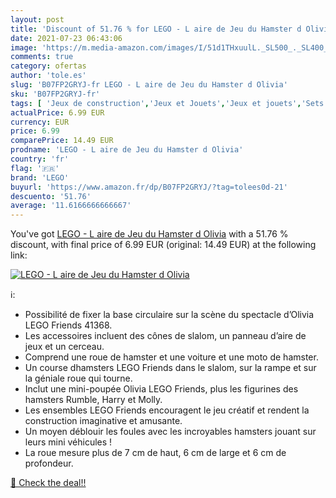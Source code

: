 ```yaml
---
layout: post
title: 'Discount of 51.76 % for LEGO - L aire de Jeu du Hamster d Olivia'
date: 2021-07-23 06:43:06
image: 'https://m.media-amazon.com/images/I/51d1THxuulL._SL500_._SL400_.jpg'
comments: true
category: ofertas
author: 'tole.es'
slug: 'B07FP2GRYJ-fr LEGO - L aire de Jeu du Hamster d Olivia'
sku: 'B07FP2GRYJ-fr'
tags: [ 'Jeux de construction','Jeux et Jouets','Jeux et jouets','Sets de jeux de construction','lego', ]
actualPrice: 6.99 EUR
currency: EUR
price: 6.99
comparePrice: 14.49 EUR
prodname: 'LEGO - L aire de Jeu du Hamster d Olivia'
country: 'fr'
flag: '🇫🇷'
brand: 'LEGO'
buyurl: 'https://www.amazon.fr/dp/B07FP2GRYJ/?tag=tolees0d-21'
descuento: '51.76'
average: '11.6166666666667'
---
```


You've got [LEGO - L aire de Jeu du Hamster d Olivia](https://www.amazon.fr/dp/B07FP2GRYJ/?tag=tolees0d-21) with a  51.76 % discount, with final price of 6.99 EUR (original: 14.49 EUR) at the following link:

[![LEGO - L aire de Jeu du Hamster d Olivia](https://m.media-amazon.com/images/I/51d1THxuulL._SL500_._SL400_.jpg)](https://www.amazon.fr/dp/B07FP2GRYJ/?tag=tolees0d-21)

ℹ️:

- Possibilité de fixer la base circulaire sur la scène du spectacle d’Olivia LEGO Friends 41368.
- Les accessoires incluent des cônes de slalom, un panneau d’aire de jeux et un cerceau.
- Comprend une roue de hamster et une voiture et une moto de hamster.
- Un course dhamsters LEGO Friends dans le slalom, sur la rampe et sur la géniale roue qui tourne.
- Inclut une mini-poupée Olivia LEGO Friends, plus les figurines des hamsters Rumble, Harry et Molly.
- Les ensembles LEGO Friends encouragent le jeu créatif et rendent la construction imaginative et amusante.
- Un moyen déblouir les foules avec les incroyables hamsters jouant sur leurs mini véhicules !
- La roue mesure plus de 7 cm de haut, 6 cm de large et 6 cm de profondeur.

[🛒 Check the deal!!](https://www.amazon.fr/dp/B07FP2GRYJ/?tag=tolees0d-21)

